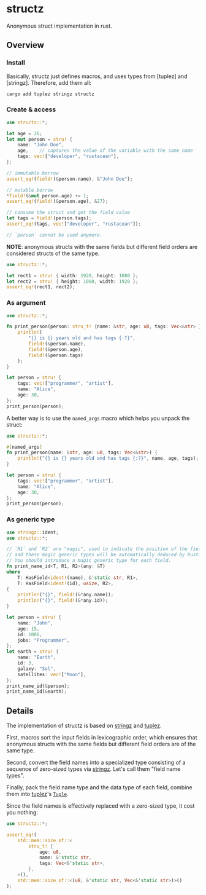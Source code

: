 # structz

Anonymous struct implementation in rust.

## Overview

### Install

Basically, structz just defines macros, and uses types from [tuplez] and [stringz].
Therefore, add them all:

```bash
cargo add tuplez stringz structz
```

### Create & access

```rust
use structz::*;

let age = 26;
let mut person = stru! {
    name: "John Doe",
    age,    // captures the value of the variable with the same name
    tags: vec!["developer", "rustacean"],
};

// immutable borrow
assert_eq!(field!(&person.name), &"John Doe");

// mutable borrow
*field!(&mut person.age) += 1;
assert_eq!(field!(&person.age), &27);

// consume the struct and get the field value
let tags = field!(person.tags);
assert_eq!(tags, vec!["developer", "rustacean"]);

// `person` cannot be used anymore.
```

**NOTE**: anonymous structs with the same fields but different field orders
are considered structs of the same type.

```rust
use structz::*;

let rect1 = stru! { width: 1920, height: 1080 };
let rect2 = stru! { height: 1080, width: 1920 };
assert_eq!(rect1, rect2);
```

### As argument

```rust
use structz::*;

fn print_person(person: stru_t! {name: &str, age: u8, tags: Vec<&str> }) {
    println!(
        "{} is {} years old and has tags {:?}",
        field!(&person.name),
        field!(&person.age),
        field!(&person.tags)
    );
}

let person = stru! {
    tags: vec!["programmer", "artist"],
    name: "Alice",
    age: 30,
};
print_person(person);
```

A better way is to use the `named_args` macro which helps you unpack the struct:

```rust
use structz::*;

#[named_args]
fn print_person(name: &str, age: u8, tags: Vec<&str>) {
    println!("{} is {} years old and has tags {:?}", name, age, tags);
}

let person = stru! {
    tags: vec!["programmer", "artist"],
    name: "Alice",
    age: 30,
};
print_person(person);
```

### As generic type

```rust
use stringz::ident;
use structz::*;

// `R1` and `R2` are "magic", used to indicate the position of the field in the structs,
// and these magic generic types will be automatically deduced by Rust.
// You should introduce a magic generic type for each field.
fn print_name_id<T, R1, R2>(any: &T)
where
    T: HasField<ident!(name), &'static str, R1>,
    T: HasField<ident!(id), usize, R2>,
{
    println!("{}", field!(&*any.name));
    println!("{}", field!(&*any.id));
}

let person = stru! {
    name: "John",
    age: 15,
    id: 1006,
    jobs: "Programmer",
};
let earth = stru! {
    name: "Earth",
    id: 3,
    galaxy: "Sol",
    satellites: vec!["Moon"],
};
print_name_id(&person);
print_name_id(&earth);
```

## Details

The implementation of structz is based on [stringz](https://docs.rs/stringz) and [tuplez](https://docs.rs/tuplez).

First, macros sort the input fields in lexicographic order, which ensures that anonymous structs
with the same fields but different field orders are of the same type.

Second, convert the field names into a specialized type consisting of a sequence of zero-sized types via
[stringz](https://docs.rs/stringz). Let's call them "field name types".

Finally, pack the field name type and the data type of each field, combine them into
[tuplez](https://docs.rs/tuplez)'s [`Tuple`](https://docs.rs/tuplez/latest/tuplez/struct.Tuple.html).

Since the field names is effectively replaced with a zero-sized type, it cost you nothing:

```rust
use structz::*;

assert_eq!(
    std::mem::size_of::<
        stru_t! {
            age: u8,
            name: &'static str,
            tags: Vec<&'static str>,
        },
    >(),
    std::mem::size_of::<(u8, &'static str, Vec<&'static str>)>()
);
```
